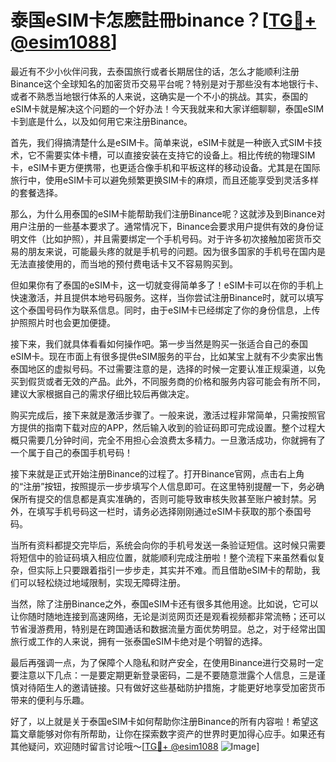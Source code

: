 # 泰国eSIM卡怎麽註冊binance？[[TG💪+ @esim1088](https://t.me/s/esim1088)]

最近有不少小伙伴问我，去泰国旅行或者长期居住的话，怎么才能顺利注册Binance这个全球知名的加密货币交易平台呢？特别是对于那些没有本地银行卡、或者不熟悉当地银行体系的人来说，这确实是一个不小的挑战。其实，泰国的eSIM卡就是解决这个问题的一个好办法！今天我就来和大家详细聊聊，泰国eSIM卡到底是什么，以及如何用它来注册Binance。

首先，我们得搞清楚什么是eSIM卡。简单来说，eSIM卡就是一种嵌入式SIM卡技术，它不需要实体卡槽，可以直接安装在支持它的设备上。相比传统的物理SIM卡，eSIM卡更方便携带，也更适合像手机和平板这样的移动设备。尤其是在国际旅行中，使用eSIM卡可以避免频繁更换SIM卡的麻烦，而且还能享受到灵活多样的套餐选择。

那么，为什么用泰国的eSIM卡能帮助我们注册Binance呢？这就涉及到Binance对用户注册的一些基本要求了。通常情况下，Binance会要求用户提供有效的身份证明文件（比如护照），并且需要绑定一个手机号码。对于许多初次接触加密货币交易的朋友来说，可能最头疼的就是手机号的问题。因为很多国家的手机号在国内是无法直接使用的，而当地的预付费电话卡又不容易购买到。

但如果你有了泰国的eSIM卡，这一切就变得简单多了！eSIM卡可以在你的手机上快速激活，并且提供本地号码服务。这样，当你尝试注册Binance时，就可以填写这个泰国号码作为联系信息。同时，由于eSIM卡已经绑定了你的身份信息，上传护照照片时也会更加便捷。

接下来，我们就具体看看如何操作吧。第一步当然是购买一张适合自己的泰国eSIM卡。现在市面上有很多提供eSIM服务的平台，比如某宝上就有不少卖家出售泰国地区的虚拟号码。不过需要注意的是，选择的时候一定要认准正规渠道，以免买到假货或者无效的产品。此外，不同服务商的价格和服务内容可能会有所不同，建议大家根据自己的需求仔细比较后再做决定。

购买完成后，接下来就是激活步骤了。一般来说，激活过程非常简单，只需按照官方提供的指南下载对应的APP，然后输入收到的验证码即可完成设置。整个过程大概只需要几分钟时间，完全不用担心会浪费太多精力。一旦激活成功，你就拥有了一个属于自己的泰国手机号码！

接下来就是正式开始注册Binance的过程了。打开Binance官网，点击右上角的“注册”按钮，按照提示一步步填写个人信息即可。在这里特别提醒一下，务必确保所有提交的信息都是真实准确的，否则可能导致审核失败甚至账户被封禁。另外，在填写手机号码这一栏时，请务必选择刚刚通过eSIM卡获取的那个泰国号码。

当所有资料都提交完毕后，系统会向你的手机号发送一条验证短信。这时候只需要将短信中的验证码填入相应位置，就能顺利完成注册啦！整个流程下来虽然看似复杂，但实际上只要跟着指引一步步走，其实并不难。而且借助eSIM卡的帮助，我们可以轻松绕过地域限制，实现无障碍注册。

当然，除了注册Binance之外，泰国eSIM卡还有很多其他用途。比如说，它可以让你随时随地连接到高速网络，无论是浏览网页还是观看视频都非常流畅；还可以节省漫游费用，特别是在跨国通话和数据流量方面优势明显。总之，对于经常出国旅行或工作的人来说，拥有一张泰国eSIM卡绝对是个明智的选择。

最后再强调一点，为了保障个人隐私和财产安全，在使用Binance进行交易时一定要注意以下几点：一是要定期更新登录密码，二是不要随意泄露个人信息，三是谨慎对待陌生人的邀请链接。只有做好这些基础防护措施，才能更好地享受加密货币带来的便利与乐趣。

好了，以上就是关于泰国eSIM卡如何帮助你注册Binance的所有内容啦！希望这篇文章能够对你有所帮助，让你在探索数字资产的世界时更加得心应手。如果还有其他疑问，欢迎随时留言讨论哦～[[TG💪+ @esim1088](https://t.me/s/esim1088) ![Image](https://i.postimg.cc/4NQfJmqS/Snipaste-2025-05-13-00-14-12.png)]